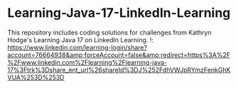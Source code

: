 # Learning-Java-17-LinkedIn-Learning
This repository includes coding solutions for challenges from Kathryn Hodge's Learning Java 17 on LinkedIn Learning. !: https://www.linkedin.com/learning-login/share?account=76664938&amp;forceAccount=false&amp;redirect=https%3A%2F%2Fwww.linkedin.com%2Flearning%2Flearning-java-17%3Ftrk%3Dshare_ent_url%26shareId%3DJ%252FdhVWJpRYmzFenkGhKVUA%253D%253D
